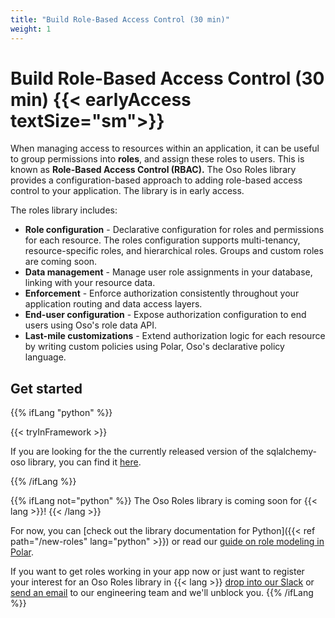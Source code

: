```yaml
---
title: "Build Role-Based Access Control (30 min)"
weight: 1
---
```


# Build Role-Based Access Control (30 min) {{< earlyAccess textSize="sm">}}

When managing access to resources within an application, it can be
useful to group permissions into **roles**, and assign these roles to
users. This is known as **Role-Based Access Control (RBAC).** The Oso
Roles library provides a configuration-based approach to adding
role-based access control to your application. The library is in early
access.

The roles library includes:

- **Role configuration** - Declarative configuration for roles and
  permissions for each resource. The roles configuration supports
  multi-tenancy, resource-specific roles, and hierarchical roles. Groups
  and custom roles are coming soon.
- **Data management** - Manage user role assignments in your database,
  linking with your resource data.
- **Enforcement** - Enforce authorization consistently throughout your
  application routing and data access layers.
- **End-user configuration** - Expose authorization configuration to
  end users using Oso's role data API.
- **Last-mile customizations** - Extend authorization logic for each resource
  by writing custom policies using Polar, Oso's declarative policy
  language.

## Get started

{{% ifLang "python" %}}

{{< tryInFramework >}}

If you are looking for the the currently released version of the sqlalchemy-oso library, you can
find it [here](/reference/frameworks/sqlalchemy).

{{% /ifLang %}}

{{% ifLang not="python" %}}
The Oso Roles library is coming soon for {{< lang >}}! {{< /lang >}}

For now, you can [check out the library documentation for Python]({{< ref path="/new-roles" lang="python" >}}) or read our [guide on role modeling in Polar](/learn/roles).

If you want to get roles working in your app now or just want to
register your interest for an Oso Roles library in {{< lang >}} [drop into our Slack](http://join-slack.osohq.com) or
<a href="mailto:engineering@osohq.com?subject=Roles%20support%20for%20{{< currentLanguage >}}&body=I%27m%20interested%20in%20Oso%20roles%20support%20for%20{{< currentLanguage >}}">send an email</a>
to our engineering team and we'll unblock you.
{{% /ifLang %}}
